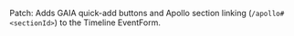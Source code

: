 Patch: Adds GAIA quick-add buttons and Apollo section linking (`/apollo#<sectionId>`) to the Timeline EventForm.
